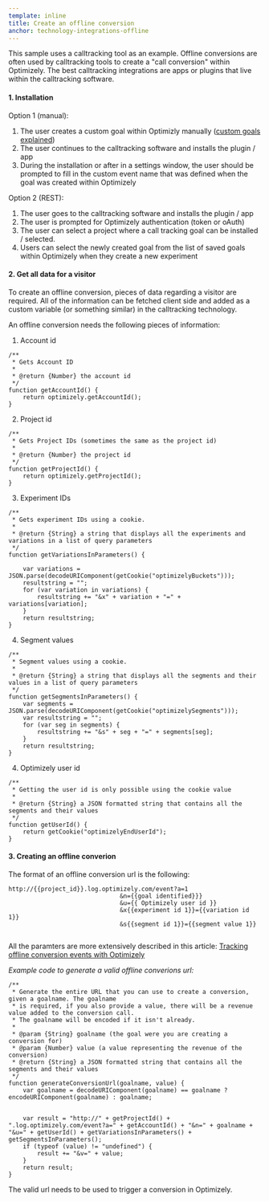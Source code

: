```yaml
---
template: inline
title: Create an offline conversion
anchor: technology-integrations-offline
---
```

This sample uses a calltracking tool as an example. Offline conversions are often used by calltracking tools to create a "call conversion" within Optimizely. The best calltracking integrations are apps or plugins that live within the calltracking software. 

#### 1. Installation

Option 1 (manual):

1. The user creates a custom goal within Optimizly manually ([custom goals explained](https://help.optimizely.com/hc/en-us/articles/200039925-Custom-event-goals))
2. The user continues to the calltracking software and installs the plugin / app
3. During the installation or after in a settings window, the user should be prompted to fill in the custom event name that was defined when the goal was created within Optimizely

Option 2 (REST):

1. The user goes to the calltracking software and installs the plugin / app
2. The user is prompted for Optimizely authentication (token or oAuth)
3. The user can select a project where a call tracking goal can be installed / selected.
4. Users can select the newly created goal from the list of saved goals within Optimizely when they create a new experiment

#### 2. Get all data for a visitor
To create an offline conversion, pieces of data regarding a visitor are required. All of the information can be fetched client side and added as a custom variable (or something similar) in the calltracking technology.

An offline conversion needs the following pieces of information:

1. Account id

```
/**
 * Gets Account ID
 *
 * @return {Number} the account id 
 */
function getAccountId() {
    return optimizely.getAccountId();
}
```

2. Project id

```
/**
 * Gets Project IDs (sometimes the same as the project id)
 *
 * @return {Number} the project id
 */
function getProjectId() {
    return optimizely.getProjectId();
}
```

3. Experiment IDs

```
/**
 * Gets experiment IDs using a cookie.
 *
 * @return {String} a string that displays all the experiments and variations in a list of query parameters
 */
function getVariationsInParameters() {

    var variations = JSON.parse(decodeURIComponent(getCookie("optimizelyBuckets")));
    resultstring = "";
    for (var variation in variations) {
        resultstring += "&x" + variation + "=" + variations[variation];
    }
    return resultstring;
}
```

4. Segment values

```
/**
 * Segment values using a cookie.
 *
 * @return {String} a string that displays all the segments and their values in a list of query parameters
 */
function getSegmentsInParameters() {
    var segments = JSON.parse(decodeURIComponent(getCookie("optimizelySegments")));
    var resultstring = "";
    for (var seg in segments) {
        resultstring += "&s" + seg + "=" + segments[seg];
    }
    return resultstring;
}
```

4. Optimizely user id

```
/**
 * Getting the user id is only possible using the cookie value
 *
 * @return {String} a JSON formatted string that contains all the segments and their values  
 */
function getUserId() {
    return getCookie("optimizelyEndUserId");
}
```


#### 3. Creating an offline converion
The format of an offline conversion url is the following:

```
http://{{project_id}}.log.optimizely.com/event?a=1
                               &n={{goal identified}}}
                               &u={{ Optimizely user id }}
                               &x{{experiment id 1}}={{variation id 1}}
                               &s{{segment id 1}}={{segment value 1}}                               
                               
```
All the paramters are more extensively described in this article:
[Tracking offline conversion events with Optimizely](https://help.optimizely.com/hc/en-us/articles/200040195)


*Example code to generate a valid offline converions url:*
```
/** 
 * Generate the entire URL that you can use to create a conversion, given a goalname. The goalname 
 * is required, if you also provide a value, there will be a revenue value added to the conversion call. 
 * The goalname will be encoded if it isn't already. 
 *
 * @param {String} goalname (the goal were you are creating a conversion for)
 * @param {Number} value (a value representing the revenue of the conversion)
 * @return {String} a JSON formatted string that contains all the segments and their values   
 */
function generateConversionUrl(goalname, value) {
    var goalname = decodeURIComponent(goalname) == goalname ? encodeURIComponent(goalname) : goalname;


    var result = "http://" + getProjectId() + ".log.optimizely.com/event?a=" + getAccountId() + "&n=" + goalname + "&u=" + getUserId() + getVariationsInParameters() + getSegmentsInParameters();
    if (typeof (value) != "undefined") {
        result += "&v=" + value;
    }
    return result;
}

```

The valid url needs to be used to trigger a conversion in Optimizely.
